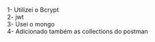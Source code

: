 1- Utilizei o Bcrypt<br>
2- jwt<br>
3- Usei o mongo<br>
4- Adicionado também as collections do postman
